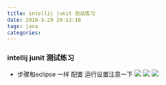 ```yaml
---
title: intellij junit 测试练习
date: 2018-3-29 20:13:10
tags: java
categories:
---
```



### intellij junit 测试练习
- 步骤和eclipse 一样  配置  运行设置注意一下
![](http://oyj1fkfcr.bkt.clouddn.com/2018-03-30_203244.png)
![](http://oyj1fkfcr.bkt.clouddn.com/2018-03-30_203258.png)
![](http://oyj1fkfcr.bkt.clouddn.com/2018-03-30_211035.png)
